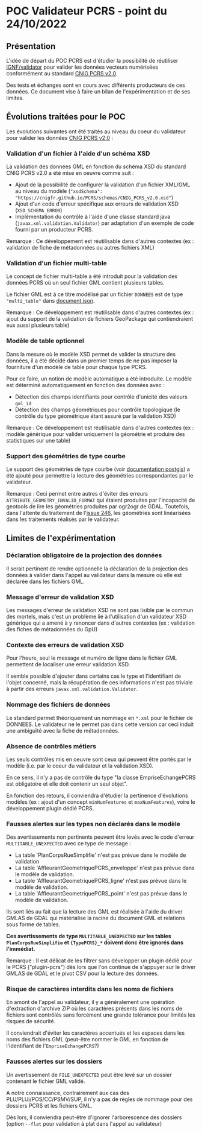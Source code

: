 
# POC Validateur PCRS - point du 24/10/2022

## Présentation

L'idée de départ du POC PCRS est d'étudier la possibilité de réutiliser [IGNF/validator](https://github.com/IGNF/validator) pour valider les données vecteurs numérisées conformément au standard [CNIG PCRS v2.0](https://cnigfr.github.io/PCRS/).

Des tests et échanges sont en cours avec différents producteurs de ces données. Ce document vise à faire un bilan de l'expérimentation et de ses limites.

## Évolutions traitées pour le POC

Les évolutions suivantes ont été traités au niveau du coeur du validateur pour valider les données [CNIG PCRS v2.0](https://cnigfr.github.io/PCRS/) :

### Validation d'un fichier à l'aide d'un schéma XSD

La validation des données GML en fonction du schéma XSD du standard CNIG PCRS v2.0 a été mise en oeuvre comme suit :

* Ajout de la possibilité de configurer la validation d'un fichier XML/GML au niveau du modèle (`"xsdSchema": "https://cnigfr.github.io/PCRS/schemas/CNIG_PCRS_v2.0.xsd"`)
* Ajout d'un code d'erreur spécifique aux erreurs de validation XSD (`XSD_SCHEMA_ERROR`)
* Implémentation du contrôle à l'aide d'une classe standard java (`javax.xml.validation.Validator`) par adaptation d'un exemple de code fourni par un producteur PCRS.

Remarque : Ce développement est réutilisable dans d'autres contextes (ex : validation de fiche de métadonnées ou autres fichiers XML)

### Validation d'un fichier multi-table

Le concept de fichier multi-table a été introduit pour la validation des données PCRS où un seul fichier GML contient plusieurs tables.

Le fichier GML est à ce titre modélisé par un fichier `DONNEES` est de type `"multi_table"` dans [document.json](document.json).

Remarque : Ce développement est réutilisable dans d'autres contextes (ex : ajout du support de la validation de fichiers GeoPackage qui contiendraient eux aussi plusieurs table)

### Modèle de table optionnel

Dans la mesure où le modèle XSD permet de valider la structure des données, il a été décidé dans un premier temps de ne pas imposer la fourniture d'un modèle de table pour chaque type PCRS.

Pour ce faire, un notion de modèle automatique a été introduite. Le modèle est déterminé automatiquement en fonction des données avec :

* Détection des champs identifiants pour contrôle d'unicité des valeurs `gml_id`
* Détection des champs géométriques pour contrôle topologique (le contrôle du type géométrique étant assuré par la validation XSD)

Remarque : Ce développement est réutilisable dans d'autres contextes (ex : modèle générique pour valider uniquement la géométrie et produire des statistiques sur une table)

### Support des géométries de type courbe

Le support des géométries de type courbe (voir [documentation postgis](https://postgis.net/docs/using_postgis_dbmanagement.html#SQL_MM_Part3)) a été ajouté pour permettre la lecture des géométries correspondantes par le validateur.

Remarque : Ceci permet entre autres d'éviter des erreurs `ATTRIBUTE_GEOMETRY_INVALID_FORMAT` qui étaient produites par l'incapacité de geotools de lire les géométries produites par ogr2ogr de GDAL. Toutefois, dans l'attente du traitement de l'[issue 246](https://github.com/IGNF/validator/issues/246), les géométries sont linéarisées dans les traitements réalisés par le validateur.

## Limites de l'expérimentation

### Déclaration obligatoire de la projection des données

Il serait pertinent de rendre optionnelle la déclaration de la projection des données à valider dans l'appel au validateur dans la mesure où elle est déclarée dans les fichiers GML.

### Message d'erreur de validation XSD

Les messages d'erreur de validation XSD ne sont pas lisible par le commun des mortels, mais c'est un problème lié à l'utilisation d'un validateur XSD générique qui a amené à y renoncer dans d'autres contextes (ex : validation des fiches de métadonnées du GpU)

### Contexte des erreurs de validation XSD

Pour l'heure, seul le message et numéro de ligne dans le fichier GML permettent de localiser une erreur validation XSD.

Il semble possible d'ajouter dans certains cas le type et l'identifiant de l'objet concerné, mais la récupération de ces informations n'est pas triviale à partir des erreurs `javax.xml.validation.Validator`.

### Nommage des fichiers de données

Le standard permet théoriquement un nommage en `*.xml` pour le fichier de DONNEES. Le validateur ne le permet pas dans cette version car ceci induit une ambiguïté avec la fiche de métadonnées.

### Absence de contrôles métiers

Les seuls contrôles mis en oeuvre sont ceux qui peuvent être portés par le modèle (i.e. par le coeur du validateur et la validation XSD).

En ce sens, il n'y a pas de contrôle du type "la classe EmpriseEchangePCRS est obligatoire et elle doit contenir un seul objet".

En fonction des retours, il conviendra d'étudier la pertinence d'évolutions modèles (ex : ajout d'un concept `minNumFeatures` et `maxNumFeatures`), voire le développement plugin dédié PCRS.

### Fausses alertes sur les types non déclarés dans le modèle

Des avertissements non pertinents peuvent être levés avec le code d'erreur `MULTITABLE_UNEXPECTED` avec ce type de message :

* La table 'PlanCorpsRueSimplifie' n'est pas prévue dans le modèle de validation
* La table 'AffleurantGeometriquePCRS_enveloppe' n'est pas prévue dans le modèle de validation.
* La table 'AffleurantGeometriquePCRS_ligne' n'est pas prévue dans le modèle de validation.
* La table 'AffleurantGeometriquePCRS_point' n'est pas prévue dans le modèle de validation.

Ils sont liés au fait que la lecture des GML est réalisée à l'aide du driver GMLAS de GDAL qui matérialise la racine du document GML et relations sous forme de tables.

**Ces avertissements de type `MULTITABLE_UNEXPECTED` sur les tables `PlanCorpsRueSimplifie` et `{TypePCRS}_*` doivent donc être ignorés dans l'immédiat.**

Remarque : Il est délicat de les filtrer sans développer un plugin dédié pour le PCRS ("plugin-pcrs") dès lors que l'on continue de s'appuyer sur le driver GMLAS de GDAL et le pivot CSV pour la lecture des données.

### Risque de caractères interdits dans les noms de fichiers

En amont de l'appel au validateur, il y a généralement une opération d'extraction d'archive ZIP où les caractères présents dans les noms de fichiers sont contrôlés sans forcément une grande tolérance pour limités les risques de sécurité.

Il conviendrait d'éviter les caractères accentués et les espaces dans les noms des fichiers GML (peut-être nommer le GML en fonction de l'identifiant de l'`EmpriseEchangePCRS`?)

### Fausses alertes sur les dossiers

Un avertissement de `FILE_UNEXPECTED` peut être levé sur un dossier contenant le fichier GML validé.

A notre connaissance, contrairement aux cas des PLU/PLUi/POS/CC/PSMV/SUP, il n'y a pas de règles de nommage pour des dossiers PCRS et les fichiers GML.

Dès lors, il conviendra peut-être d'ignorer l'arborescence des dossiers (option `--flat` pour validation à plat dans l'appel au validateur)
